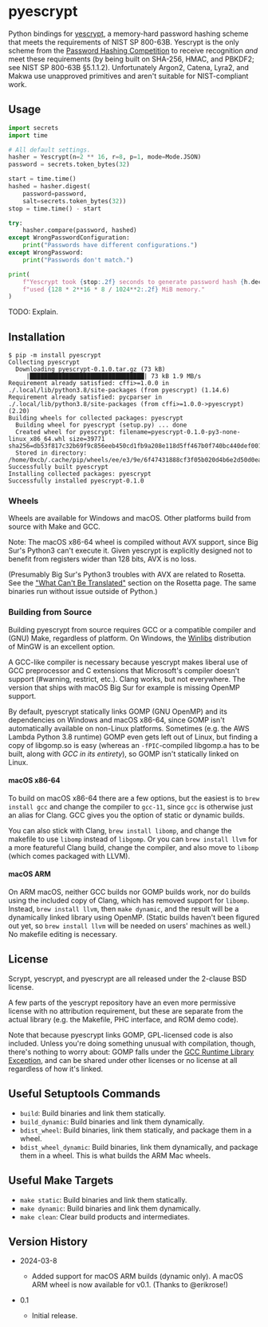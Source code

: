 # pyescrypt
Python bindings for [yescrypt](https://github.com/openwall/yescrypt), a memory-hard password hashing scheme that meets the requirements of NIST SP 800-63B. Yescrypt is the only scheme from the [Password Hashing Competition](https://www.password-hashing.net/) to receive recognition *and* meet these requirements (by being built on SHA-256, HMAC, and PBKDF2; see NIST SP 800-63B §5.1.1.2). Unfortunately Argon2, Catena, Lyra2, and Makwa use unapproved primitives and aren't suitable for NIST-compliant work.


## Usage
```python
import secrets
import time

# All default settings.
hasher = Yescrypt(n=2 ** 16, r=8, p=1, mode=Mode.JSON)
password = secrets.token_bytes(32)

start = time.time()
hashed = hasher.digest(
    password=password,
    salt=secrets.token_bytes(32))
stop = time.time() - start

try:
    hasher.compare(password, hashed)
except WrongPasswordConfiguration:
    print("Passwords have different configurations.")
except WrongPassword:
    print("Passwords don't match.")

print(
    f"Yescrypt took {stop:.2f} seconds to generate password hash {h.decode()} and "
    f"used {128 * 2**16 * 8 / 1024**2:.2f} MiB memory."
)
```
TODO: Explain.


## Installation
```shell
$ pip -m install pyescrypt
Collecting pyescrypt
  Downloading pyescrypt-0.1.0.tar.gz (73 kB)
     |████████████████████████████████| 73 kB 1.9 MB/s 
Requirement already satisfied: cffi>=1.0.0 in ./.local/lib/python3.8/site-packages (from pyescrypt) (1.14.6)
Requirement already satisfied: pycparser in ./.local/lib/python3.8/site-packages (from cffi>=1.0.0->pyescrypt) (2.20)
Building wheels for collected packages: pyescrypt
  Building wheel for pyescrypt (setup.py) ... done
  Created wheel for pyescrypt: filename=pyescrypt-0.1.0-py3-none-linux_x86_64.whl size=39771 sha256=db53f817c32b69f9c856eeb450cd1fb9a208e118d5ff467b0f740bc440def001
  Stored in directory: /home/0xcb/.cache/pip/wheels/ee/e3/9e/6f47431888cf3f05b020d4b6e2d50d0eafb834b290fc84558a
Successfully built pyescrypt
Installing collected packages: pyescrypt
Successfully installed pyescrypt-0.1.0
```
### Wheels
Wheels are available for Windows and macOS. Other platforms build from source with Make and GCC.

Note: The macOS x86-64 wheel is compiled without AVX support, since Big Sur's Python3 can't execute it. Given yescrypt is explicitly designed not to benefit from registers wider than 128 bits, AVX is no loss.

(Presumably Big Sur's Python3 troubles with AVX are related to Rosetta. See the ["What Can't Be Translated"](https://developer.apple.com/documentation/apple-silicon/about-the-rosetta-translation-environment) section on the Rosetta page. The same binaries run without issue outside of Python.)

### Building from Source
Building pyescrypt from source requires GCC or a compatible compiler and (GNU) Make, regardless of platform. On Windows, the [Winlibs](https://github.com/brechtsanders/winlibs_mingw) distribution of MinGW is an excellent option. 

A GCC-like compiler is necessary because yescrypt makes liberal use of GCC preprocessor and C extensions that Microsoft's compiler doesn't support (#warning, restrict, etc.). Clang works, but not everywhere. The version that ships with macOS Big Sur for example is missing OpenMP support.

By default, pyescrypt statically links GOMP (GNU OpenMP) and its dependencies on Windows and macOS x86-64, since GOMP isn't automatically available on non-Linux platforms. Sometimes (e.g. the AWS Lambda Python 3.8 runtime) GOMP even gets left out of Linux, but finding a copy of libgomp.so is easy (whereas an `-fPIC`-compiled libgomp.a has to be built, along with *GCC in its entirety*), so GOMP isn't statically linked on Linux.

#### macOS x86-64
To build on macOS x86-64 there are a few options, but the easiest is to `brew install gcc` and change the compiler to `gcc-11`, since `gcc` is otherwise just an alias for Clang. GCC gives you the option of static or dynamic builds.

You can also stick with Clang, `brew install libomp`, and change the makefile to use `libomp` instead of `libgomp`. Or you can `brew install llvm` for a more featureful Clang build, change the compiler, and also move to `libomp` (which comes packaged with LLVM).

#### macOS ARM
On ARM macOS, neither GCC builds nor GOMP builds work, nor do builds using the included copy of Clang, which has removed support for `libomp`. Instead, `brew install llvm`, then `make dynamic`, and the result will be a dynamically linked library using OpenMP. (Static builds haven't been figured out yet, so `brew install llvm` will be needed on users' machines as well.) No makefile editing is necessary.


## License
Scrypt, yescrypt, and pyescrypt are all released under the 2-clause BSD license.

A few parts of the yescrypt repository have an even more permissive license with no attribution requirement, but these are separate from the actual library (e.g. the Makefile, PHC interface, and ROM demo code).

Note that because pyescrypt links GOMP, GPL-licensed code is also included. Unless you're doing something unusual with compilation, though, there's nothing to worry about: GOMP falls under the [GCC Runtime Library Exception](https://www.gnu.org/licenses/gcc-exception-3.1-faq.en.html), and can be shared under other licenses or no license at all regardless of how it's linked.


## Useful Setuptools Commands
- `build`: Build binaries and link them statically.
- `build_dynamic`: Build binaries and link them dynamically.
- `bdist_wheel`: Build binaries, link them statically, and package them in a wheel.
- `bdist_wheel_dynamic`: Build binaries, link them dynamically, and package them in a wheel. This is what builds the ARM Mac wheels.


## Useful Make Targets
- `make static`: Build binaries and link them statically.
- `make dynamic`: Build binaries and link them dynamically.
- `make clean`: Clear build products and intermediates.


## Version History
- 2024-03-8
    - Added support for macOS ARM builds (dynamic only). A macOS ARM wheel is now available for v0.1. (Thanks to @erikrose!)

- 0.1
    - Initial release.
